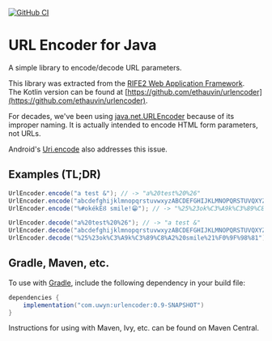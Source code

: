 [![GitHub CI](https://github.com/gbevin/urlencoder/actions/workflows/gradle.yml/badge.svg)](https://github.com/gbevin/urlencoder/actions/workflows/gradle.yml)

# URL Encoder for Java

A simple library to encode/decode URL parameters.

This library was extracted from the [RIFE2 Web Application Framework](https://rife2.com).  
The Kotlin version can be found at [https://github.com/ethauvin/urlencoder](https://github.com/ethauvin/urlencoder).

For decades, we've been using [java.net.URLEncoder](https://docs.oracle.com/en/java/javase/11/docs/api/java.base/java/net/URLEncoder.html)
because of its improper naming. It is actually intended to encode HTML form
parameters, not URLs.

Android's [Uri.encode](https://developer.android.com/reference/android/net/Uri#encode(java.lang.String,%20java.lang.String))
also addresses this issue.

## Examples (TL;DR)

```java
UrlEncoder.encode("a test &"); // -> "a%20test%20%26"
UrlEncoder.encode("abcdefghijklmnopqrstuvwxyzABCDEFGHIJKLMNOPQRSTUVQXYZ0123456789-_.~"); // -> "abcdefghijklmnopqrstuvwxyzABCDEFGHIJKLMNOPQRSTUVQXYZ0123456789-_.~"
UrlEncoder.encode("%#okékÉȢ smile!😁"); // -> "%25%23ok%C3%A9k%C3%89%C8%A2%20smile%21%F0%9F%98%81"

UrlEncoder.decode("a%20test%20%26"); // -> "a test &"
UrlEncoder.decode("abcdefghijklmnopqrstuvwxyzABCDEFGHIJKLMNOPQRSTUVQXYZ0123456789-_.~"); // -> "abcdefghijklmnopqrstuvwxyzABCDEFGHIJKLMNOPQRSTUVQXYZ0123456789-_.~"
UrlEncoder.decode("%25%23ok%C3%A9k%C3%89%C8%A2%20smile%21%F0%9F%98%81"); // -> "%#okékÉȢ smile!😁"
```

## Gradle, Maven, etc.
To use with [Gradle](https://gradle.org/), include the following dependency in your build file:

```gradle
dependencies {
    implementation("com.uwyn:urlencoder:0.9-SNAPSHOT")
}
```

Instructions for using with Maven, Ivy, etc. can be found on Maven Central.
